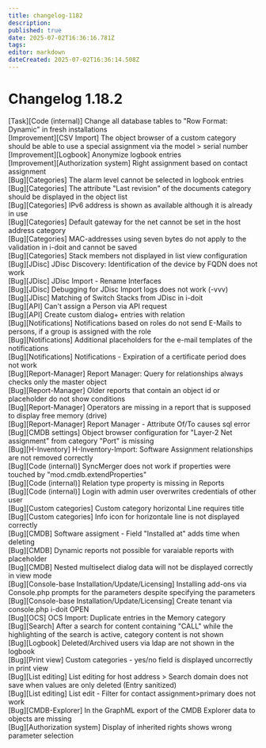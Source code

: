 ```yaml
---
title: changelog-1182
description: 
published: true
date: 2025-07-02T16:36:16.781Z
tags: 
editor: markdown
dateCreated: 2025-07-02T16:36:14.508Z
---
```


# Changelog 1.18.2
<!-- cSpell:disable -->
<!-- markdownlint-disable MD052 -->
[Task][Code (internal)]                           Change all database tables to "Row Format: Dynamic" in fresh installations<br>
[Improvement][CSV Import]                         The object browser of a custom category should be able to use a special assignment via the model > serial number<br>
[Improvement][Logbook]                            Anonymize logbook entries<br>
[Improvement][Authorization system]               Right assignment based on contact assignment<br>
[Bug][Categories]                                 The alarm level cannot be selected in logbook entries<br>
[Bug][Categories]                                 The attribute "Last revision" of the documents category should be displayed in the object list<br>
[Bug][Categories]                                 IPv6 address is shown as available although it is already in use<br>
[Bug][Categories]                                 Default gateway for the net cannot be set in the host address category<br>
[Bug][Categories]                                 MAC-addresses using seven bytes do not apply to the validation in i-doit and cannot be saved<br>
[Bug][Categories]                                 Stack members not displayed in list view configuration<br>
[Bug][JDisc]                                      JDisc Discovery: Identification of the device by FQDN does not work<br>
[Bug][JDisc]                                      JDisc Import - Rename Interfaces<br>
[Bug][JDisc]                                      Debugging for JDisc Import logs does not work (-vvv)<br>
[Bug][JDisc]                                      Matching of Switch Stacks from JDisc in i-doit<br>
[Bug][API]                                        Can't assign a Person via API request<br>
[Bug][API]                                        Create custom dialog+ entries with relation<br>
[Bug][Notifications]                              Notifications based on roles do not send E-Mails to persons, if a group is assigned with the role<br>
[Bug][Notifications]                              Additional placeholders for the e-mail templates of the notifications<br>
[Bug][Notifications]                              Notifications - Expiration of a certificate period does not work<br>
[Bug][Report-Manager]                             Report Manager: Query for relationships always checks only the master object<br>
[Bug][Report-Manager]                             Older reports that contain an object id or placeholder do not show conditions<br>
[Bug][Report-Manager]                             Operators are missing in a report that is supposed to display free memory (drive)<br>
[Bug][Report-Manager]                             Report Manager - Attribute Of/To causes sql error<br>
[Bug][CMDB settings]                              Object browser configuration for "Layer-2 Net assignment" from category "Port" is missing<br>
[Bug][H-Inventory]                                H-Inventory-Import: Software Assignment relationships are not removed correctly<br>
[Bug][Code (internal)]                            SyncMerger does not work if properties were touched by "mod.cmdb.extendProperties"<br>
[Bug][Code (internal)]                            Relation type property is missing in Reports<br>
[Bug][Code (internal)]                            Login with admin user overwrites credentials of other user<br>
[Bug][Custom categories]                          Custom category horizontal Line requires title<br>
[Bug][Custom categories]                          Info icon for horizontale line is not displayed correctly<br>
[Bug][CMDB]                                       Software assigment - Field "Installed at" adds time when deleting<br>
[Bug][CMDB]                                       Dynamic reports not possible for varaiable reports with placeholder<br>
[Bug][CMDB]                                       Nested multiselect dialog data will not be displayed correctly in view mode<br>
[Bug][Console-base Installation/Update/Licensing] Installing add-ons via Console.php prompts for the parameters despite specifying the parameters<br>
[Bug][Console-base Installation/Update/Licensing] Create tenant via console.php i-doit OPEN<br>
[Bug][OCS]                                        OCS Import: Duplicate entries in the Memory category<br>
[Bug][Search]                                     After a search for content containing "CALL" while the highlighting of the search is active, category content is not shown<br>
[Bug][Logbook]                                    Deleted/Archived users via ldap are not shown in the logbook<br>
[Bug][Print view]                                 Custom categories - yes/no field is displayed uncorrectly in print view<br>
[Bug][List editing]                               List editing for host address > Search domain does not save when values are only deleted (Entry sanitized)<br>
[Bug][List editing]                               List edit - Filter for contact assignment>primary does not work<br>
[Bug][CMDB-Explorer]                              In the GraphML export of the CMDB Explorer data to objects are missing<br>
[Bug][Authorization system]                       Display of inherited rights shows wrong parameter selection<br>
